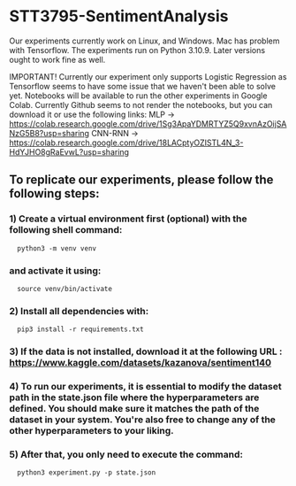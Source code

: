 # STT3795-SentimentAnalysis

Our experiments currently work on Linux, and Windows. Mac has problem with Tensorflow.
The experiments run on Python 3.10.9. Later versions ought to work fine as well.

IMPORTANT! Currently our experiment only supports Logistic Regression as Tensorflow seems to have some issue that we haven't been able to solve yet. Notebooks will be available to run the other experiments in Google Colab. Currently Github seems to not render the notebooks, but you can download it or use the following links: 
MLP -> https://colab.research.google.com/drive/1Sg3ApaYDMRTYZ5Q9xvnAzOijSANzG5B8?usp=sharing
CNN-RNN -> https://colab.research.google.com/drive/18LACptyOZISTL4N_3-HdYJHO8gRaEvwL?usp=sharing

## To replicate our experiments, please follow the following steps:
  ### 1) Create a virtual environment first (optional) with the following shell command:
      python3 -m venv venv 
   ### and activate it using: 
      source venv/bin/activate

  ### 2) Install all dependencies with: 
      pip3 install -r requirements.txt

  ### 3) If the data is not installed, download it at the following URL : https://www.kaggle.com/datasets/kazanova/sentiment140
     
  ### 4) To run our experiments, it is essential to modify the dataset path in the state.json file where the hyperparameters are defined. You should make sure it matches the path of the dataset in your system. You're also free to change any of the other hyperparameters to your liking.

  ### 5) After that, you only need to execute the command: 
      python3 experiment.py -p state.json

